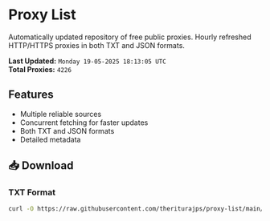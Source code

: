 # Proxy List

Automatically updated repository of free public proxies. Hourly refreshed HTTP/HTTPS proxies in both TXT and JSON formats.

**Last Updated:** `Monday 19-05-2025 18:13:05 UTC`  
**Total Proxies:** `4226`

## Features
- Multiple reliable sources
- Concurrent fetching for faster updates
- Both TXT and JSON formats
- Detailed metadata

## 📥 Download

### TXT Format
```bash
curl -O https://raw.githubusercontent.com/theriturajps/proxy-list/main/proxies.txt